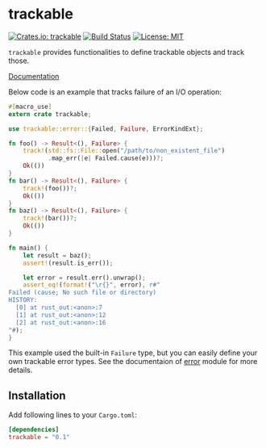 trackable
=========

[![Crates.io: trackable](http://meritbadge.herokuapp.com/trackable)](https://crates.io/crates/trackable)
[![Build Status](https://travis-ci.org/sile/trackable.svg?branch=master)](https://travis-ci.org/sile/trackable)
[![License: MIT](https://img.shields.io/badge/license-MIT-blue.svg)](LICENSE)

`trackable` provides functionalities to define trackable objects and track those.

[Documentation](https://docs.rs/trackable)

Below code is an example that tracks failure of an I/O operation:

```rust
#[macro_use]
extern crate trackable;

use trackable::error::{Failed, Failure, ErrorKindExt};

fn foo() -> Result<(), Failure> {
    track!(std::fs::File::open("/path/to/non_existent_file")
           .map_err(|e| Failed.cause(e)))?;
    Ok(())
}
fn bar() -> Result<(), Failure> {
    track!(foo())?;
    Ok(())
}
fn baz() -> Result<(), Failure> {
    track!(bar())?;
    Ok(())
}

fn main() {
    let result = baz();
    assert!(result.is_err());

    let error = result.err().unwrap();
    assert_eq!(format!("\r{}", error), r#"
Failed (cause; No such file or directory)
HISTORY:
  [0] at rust_out:<anon>:7
  [1] at rust_out:<anon>:12
  [2] at rust_out:<anon>:16
"#);
}
```

This example used the built-in `Failure` type, but you can easily define your own trackable error types.
See the documentaion of [error](https://docs.rs/trackable/0.1/trackable/error/index.html) module for more details.


Installation
------------

Add following lines to your `Cargo.toml`:

```toml
[dependencies]
trackable = "0.1"
```
